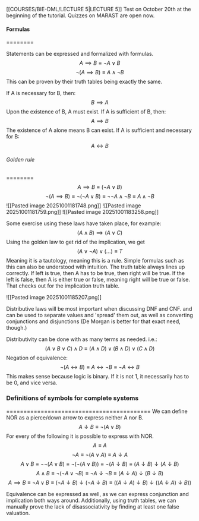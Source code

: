 [[COURSES/BIE-DML/LECTURE 5|LECTURE 5]]
Test on October 20th at the beginning of the tutorial.
Quizzes on MARAST are open now.

#### Formulas
========

Statements can be expressed and formalized with formulas.
$$A \implies B \equiv \neg A \lor B$$
$$\neg (A \implies B) \equiv A \land \neg B$$
This can be proven by their truth tables being exactly the same.

If A is necessary for B, then:
$$B \implies A$$
Upon the existence of B, A must exist.
If A is sufficient of B, then:
$$A \implies B$$
The existence of A alone means B can exist.
If A is sufficient and necessary for B:
$$A \leftrightarrow B$$

###### Golden rule
========
$$A \implies B \equiv (\neg A \lor B)$$
$$\neg (A \implies B) \equiv \neg (\neg A \lor B) \equiv \neg \neg A \land \neg B \equiv A \land \neg B$$
![[Pasted image 20251001181748.png]]
![[Pasted image 20251001181759.png]]
![[Pasted image 20251001183258.png]]


Some exercise using these laws have taken place, for example:
$$(A \land B) \implies (A \lor C)$$
Using the golden law to get rid of the implication, we get
$$(A \lor \neg A) \lor (...) \equiv T$$
Meaning it is a tautology, meaning this is a rule.
Simple formulas such as this can also be understood with intuition. The truth table always lines up correctly. If left is true, then A has to be true, then right will be true. If the left is false, then A is either true or false, meaning right will be true or false. That checks out for the implication truth table.

![[Pasted image 20251001185207.png]]

Distributive laws will be most important when discussing DNF and CNF. and can be used to separate values and 'spread' them out, as well as converting conjunctions and disjunctions (De Morgan is better for that exact need, though.)

Distributivity can be done with as many terms as needed. i.e.:
$$(A \lor B \lor C) \land D \equiv (A \land D) \lor (B \land D) \lor (C \land D)$$
Negation of equivalence:
$$\neg (A \leftrightarrow B) \equiv A \leftrightarrow \neg B \equiv \neg A \leftrightarrow B$$
This makes sense because logic is binary. 
If it is not 1, it necessarily has to be 0, and vice versa.


### Definitions of symbols for complete systems
==========================================
We can define NOR as a pierce/down arrow to express neither A nor B.
$$A \downarrow B \equiv \neg ( A \lor B)$$
For every of the following it is possible to express with NOR.
$$A \equiv A$$
$$\neg A \equiv \neg (A \lor A) \equiv A \downarrow A$$
$$A \lor B \equiv \neg \neg (A \lor B) \equiv \neg ( \neg (A \lor B)) \equiv \neg (A \downarrow B) \equiv (A \downarrow B ) \downarrow (A \downarrow B)$$
$$A \land B \equiv \neg (\neg A \lor \neg B) \equiv \neg A \downarrow \neg B \equiv (A \downarrow A) \downarrow (B \downarrow B)$$
$$A \implies B \equiv \neg A \lor B \equiv (\neg A \downarrow B) \downarrow (\neg A \downarrow B) \equiv ((A \downarrow A) \downarrow B) \downarrow ((A \downarrow A) \downarrow B))$$

Equivalence can be expressed as well, as we can express conjunction and implication both ways around.
Additionally, using truth tables, we can manually prove the lack of disassociativity by finding at least one false valuation. 